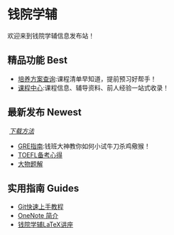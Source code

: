# 钱院学辅

欢迎来到钱院学辅信息发布站！

## 精品功能 Best
- [培养方案查询](/program/):课程清单早知道，提前预习好帮手！
- [课程中心](/course/):课程信息、辅导资料、前人经验一站式收录！

## 最新发布 Newest



​		[*下载方法*](/others/Guidance)

- [GRE指南](/bookhub/002):钱班大神教你如何小试牛刀杀鸡儆猴！
- [TOEFL备考心得](/bookhub/001)
- [大物题解](/bookhub/003)

## 实用指南 Guides
- [Git快速上手教程](/tutorials/Git-Tutorial)
- [OneNote 简介](/tutorials/OneNote-Tutorial)
- [钱院学辅LaTeX讲座](https://github.com/qyxf/lec-on-LaTeX)
